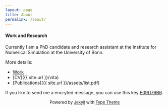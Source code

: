 ```yaml
---
layout: page
title: About
permalink: /about/
---
```

<h4>Work and Research</h4>
Currently I am a PhD candidate and research assistant at the Institute for Numerical Simulation at the University of Bonn.<p>
More details:

* <a href="http://schweitzer.ins.uni-bonn.de/people/diehl.html">Work</a>	
* [CV]({{ site.url }}/vita)	
* [Publications]({{ site.url }}/assets/list.pdf)
	

If you like to send me a encryted message, you can use this key <a href="https://pgp.mit.edu/pks/lookup?op=get&search=0x9DBF3B88E09D76B6">E09D76B6</a>.
<p>
<p>
<center>
<font size="2">Powered by <a href="http://jekyllrb.com">Jekyll</a> with <a href="https://rohanchandra.github.io/project/type/">Type Theme</a></font></center>
